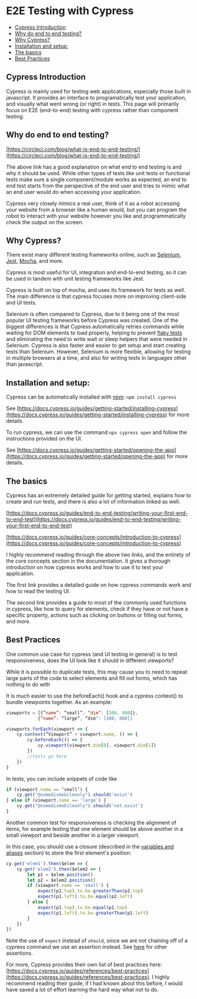 # E2E Testing with Cypress

- [Cypress Introduction](#cypress-introduction)
- [Why do end to end testing?](#why-do-end-to-end-testing-)
- [Why Cypress?](#why-cypress-)
- [Installation and setup:](#installation-and-setup-)
- [The basics](#the-basics)
- [Best Practices](#best-practices)

## Cypress Introduction

Cypress is mainly used for testing web applications, especially those built in javascript. It provides an interface to programatically test your application, and visually what went wrong (or right) in tests. This page will primarily focus on E2E (end-to-end) testing with cypress rather than component testing.
  
## Why do end to end testing?  
  
[https://circleci.com/blog/what-is-end-to-end-testing/](https://circleci.com/blog/what-is-end-to-end-testing/)

The above link has a good explanation on what end to end testing is and why it should be used. While other types of tests like unit tests or functional tests make sure a single component/module works as expected, an end to end test starts from the perspective of the end user and tries to mimic what an end user would do when accessing your application. 

Cypress very closely mimics a real user, think of it as a robot accessing your website from a browser like a human would, but you can program the robot to interact with your website however you like and programmatically check the output on the screen.

## Why Cypress?

There exist many different testing frameworks online, such as [Selenium](https://www.selenium.dev/), [Jest](https://jestjs.io/), [Mocha](https://mochajs.org/), and more. 

Cypress is most useful for UI, integration and end-to-end testing, so it can be used in tandem with unit testing frameworks like Jest. 

Cypress is built on top of mocha, and uses its framework for tests as well. The main difference is that cypress focuses more on improving client-side and UI tests. 

Selenium is often compared to Cypress, due to it being one of the most popular UI testing frameworks before Cypress was created. One of the biggest differences is that Cypress automatically retries commands while waiting for DOM elements to load properly, helping to prevent [flaky tests](https://www.jetbrains.com/teamcity/ci-cd-guide/concepts/flaky-tests/) and eliminating the need to write wait or sleep helpers that were needed in Selenium. Cypress is also faster and easier to get setup and start creating tests than Selenium. However, Selenium is more flexible, allowing for testing in multiple browsers at a time, and also for writing tests in languages other than javascript. 

## Installation and setup:  
  
Cypress can be automatically installed with [npm](https://www.npmjs.com/): `npm install cypress`

See [https://docs.cypress.io/guides/getting-started/installing-cypress](https://docs.cypress.io/guides/getting-started/installing-cypress) for more details.

To run cypress, we can use the command `npx cypress open` and follow the instructions provided on the UI. 
  
See [https://docs.cypress.io/guides/getting-started/opening-the-app](https://docs.cypress.io/guides/getting-started/opening-the-app) for more details.

## The basics

Cypress has an extremely detailed guide for getting started, explains how to create and run tests, and there is also a lot of information linked as well.

[https://docs.cypress.io/guides/end-to-end-testing/writing-your-first-end-to-end-test](https://docs.cypress.io/guides/end-to-end-testing/writing-your-first-end-to-end-test)

[https://docs.cypress.io/guides/core-concepts/introduction-to-cypress](https://docs.cypress.io/guides/core-concepts/introduction-to-cypress)

I highly recommend reading through the above two links, and the entirety of the core concepts section in the documentation. It gives a thorough introduction on how cypress works and how to use it to test your application.

The first link provides a detailed guide on how cypress commands work and how to read the testing UI. 

The second link provides a guide to most of the commonly used functions in cypress, like how to query for elements, check if they have or not have a specific property, actions such as clicking on buttons or filling out forms, and more. 

## Best Practices

One common use case for cypress (and UI testing in general) is to test responsiveness, does the UI look like it should in different viewports?

While it is possible to duplicate tests, this may cause you to need to repeat large parts of the code to select elements and fill out forms, which has nothing to do with 

It is much easier to use the beforeEach() hook and a cypress context() to bundle viewpoints together. As an example: 
  
```javascript
viewports = [{“name”: “small”, “dim”: [300, 800]}, 
			{“name”: “large”, “dim": [300, 800]]

viewports.forEach(viewport => {
	cy.context(“Viewport” + viewport.name, () => {
		cy.beforeEach(() => {  
			cy.viewport(viewport.dim[0], viewport.dim[1])  
		})  
		//tests go here  
	})
}
```
In tests, you can include snippets of code like  
```javascript
if (viewport.name == ‘small’) {  
	cy.get("@somedivmobileonly").should('exist')
} else if (viewport.name == 'large') {
	cy.get("@somedivmobileonly").should('not.exist')
} 
```

Another common test for responsiveness is checking the alignment of items, for example testing that one element should be above another in a small viewport and beside another in a larger viewport. 

In this case, you should use a closure (described in the [variables and aliases](https://docs.cypress.io/guides/core-concepts/variables-and-aliases) section) to store the first element's position: 

```javascript
cy.get('elem1').then($elem => {
	cy.get('elem2').then($elem2 => {
		let p1 = $elem.position()
		let p2 = $elem2.position()
		if (viewport.name == 'small') {
			expect(p1.top).to.be.greaterThan(p2.top)
			expect(p1.left).to.be.equal(p2.left)
		} else {
			expect(p1.top).to.be.equal(p1.top)
			expect(p1.left).to.be.greaterThan(p1.left)
		}
	})
})
```

Note the use of `expect` instead of `should`, since we are not chaining off of a cypress command we use an assertion instead. See [here](https://docs.cypress.io/guides/references/assertions) for other assertions. 

For more, Cypress provides their own list of best practices here: [https://docs.cypress.io/guides/references/best-practices](https://docs.cypress.io/guides/references/best-practices). I highly recommend reading their guide, if I had known about this before, I would have saved a lot of effort learning the hard way what not to do. 
